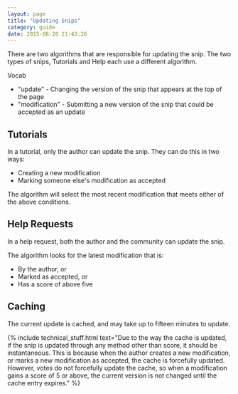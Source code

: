 ```yaml
---
layout: page
title: "Updating Snips"
category: guide
date: 2015-08-28 21:43:26
---
```


There are two algorithms that are responsible for updating the snip. The two types of snips, Tutorials and Help each use a different algorithm.

<div class="panel panel-info">
	<div class="panel-heading">
		<i class="fa fa-comment"></i> Vocab
	</div>
	<div class="panel-body">
		<ul>
			<li>"update" - Changing the version of the snip that appears at the top of the page</li>
			<li>"modification" - Submitting a new version of the snip that could be accepted as an update</li>
		</ul>
	</div>
</div>

Tutorials
---
In a tutorial, only the author can update the snip. They can do this in two ways:

*  Creating a new modification
*  Marking someone else's modification as accepted

The algorithm will select the most recent modification that meets either of the above conditions.

Help Requests
---
In a help request, both the author and the community can update the snip.

The algorithm looks for the latest modification that is:

*  By the author, or
*  Marked as accepted, or
*  Has a score of above five

Caching
---
The current update is cached, and may take up to fifteen minutes to update.

{% include technical_stuff.html text="Due to the way the cache is updated, if the snip is updated through any method other than score, it should be instantaneous. This is because when the author creates a new modification, or marks a new modification as accepted, the cache is forcefully updated. However, votes do not forcefully update the cache, so when a modification gains a score of 5 or above, the current version is not changed until the cache entry expires." %}
